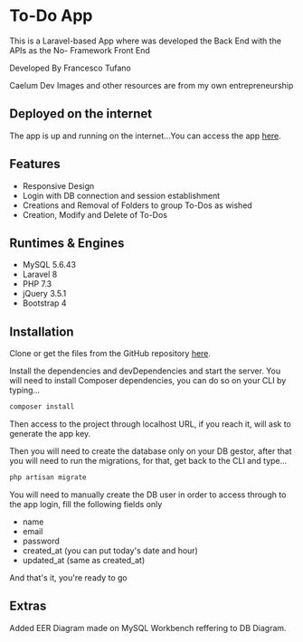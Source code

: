 # To-Do App

This is a Laravel-based App where was developed the Back End with the APIs as the No- Framework Front End

Developed By Francesco Tufano

Caelum Dev Images and other resources are from my own entrepreneurship

## Deployed on the internet

The app is up and running on the internet...You can access the app [here](https://ensolvers.caelumdev.com/).

## Features

- Responsive Design
- Login with DB connection and session establishment
- Creations and Removal of Folders to group To-Dos as wished
- Creation, Modify and Delete of To-Dos

## Runtimes & Engines

- MySQL 5.6.43
- Laravel 8
- PHP 7.3
- jQuery 3.5.1
- Bootstrap 4


## Installation

Clone or get the files from the GitHub repository [here](https://github.com/ftufano/EnsolverToDo).

Install the dependencies and devDependencies and start the server. You will need to install Composer dependencies, you can do so on your CLI by typing...

```sh
composer install
```

Then access to the project through localhost URL, if you reach it, will ask to generate the app key.

Then you will need to create the database only on your DB gestor, after that you will need to run the migrations, for that, get back to the CLI and type...

```sh
php artisan migrate
```

You will need to manually create the DB user in order to access through to the app login, fill the following fields only

- name
- email
- password
- created_at (you can put today's date and hour)
- updated_at (same as created_at)

And that's it, you're ready to go

## Extras

Added EER Diagram made on MySQL Workbench reffering to DB Diagram.

